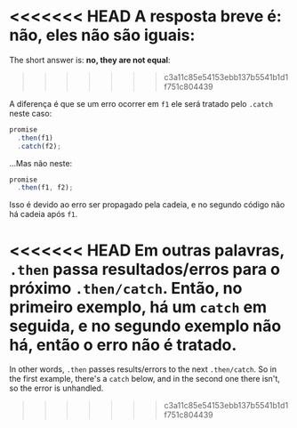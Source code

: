 <<<<<<< HEAD
A resposta breve é: **não, eles não são iguais**:
=======
The short answer is: **no, they are not equal**:
>>>>>>> c3a11c85e54153ebb137b5541b1d1f751c804439

A diferença é que se um erro ocorrer em `f1` ele será tratado pelo `.catch` neste caso:

```js run
promise
  .then(f1)
  .catch(f2);
```

...Mas não neste:

```js run
promise
  .then(f1, f2);
```

Isso é devido ao erro ser propagado pela cadeia, e no segundo código não há cadeia após `f1`.

<<<<<<< HEAD
Em outras palavras, `.then` passa resultados/erros para o próximo `.then/catch`. Então, no primeiro exemplo, há um `catch` em seguida, e no segundo exemplo não há, então o erro não é tratado. 
=======
In other words, `.then` passes results/errors to the next `.then/catch`. So in the first example, there's a `catch` below, and in the second one there isn't, so the error is unhandled.
>>>>>>> c3a11c85e54153ebb137b5541b1d1f751c804439
